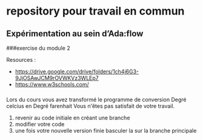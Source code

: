 # repository pour travail en commun 

## Expérimentation au sein d’Ada:flow
###exercise du module 2

Resources :
* https://drive.google.com/drive/folders/1ch4j6G3-9JjOSAwJCM9rOVWKVz3WLEp7
* https://www.w3schools.com/

###
Lors du cours vous avez transformé le programme de conversion Degré celcius en Degré farenhait
Vous n'êtes pas satisfait de votre travail.
1. revenir au code initiale en créant une branche
2. modifier votre code
3. une fois votre nouvelle version finie basculer la  sur la branche principale

